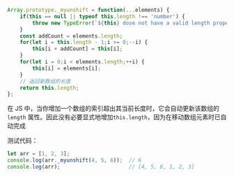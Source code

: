 ```JavaScript
Array.prototype._myunshift = function(...elements) {
    if(this == null || typeof this.length !== 'number') {
        throw new TypeError(`${this} dose not have a valid length property`);
    }
    const addCount = elements.length;
    for(let i = this.length - 1;i >= 0;--i) {
        this[i + addCount] = this[i];
    }
    for(let i = 0;i < elements.length;++i) {
        this[i] = elements[i];
    }
    // 返回新数组的长度
    return this.length;
};
```

在 JS 中，当你增加一个数组的索引超出其当前长度时，它会自动更新该数组的 `length` 属性。因此没有必要显式地增加`this.length`，因为在移动数组元素时已自动完成

测试代码：

```JavaScript
let arr = [1, 2, 3];
console.log(arr._myunshift(4, 5, 6));  // 6
console.log(arr);                      // [4, 5, 6, 1, 2, 3]
```

